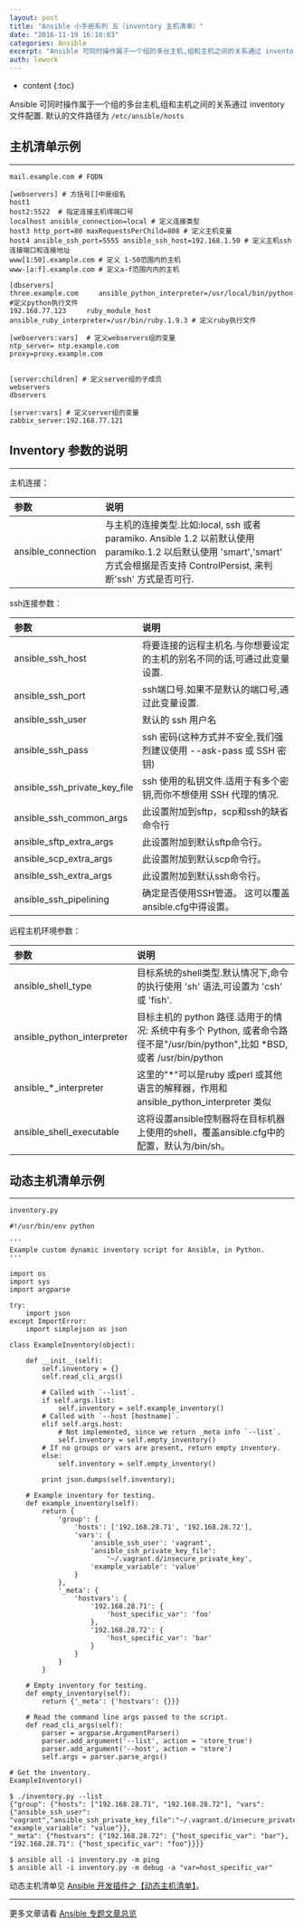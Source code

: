 ```yaml
---
layout: post
title: "Ansible 小手册系列 五（inventory 主机清单）"
date: "2016-11-19 16:10:03"
categories: Ansible
excerpt: "Ansible 可同时操作属于一个组的多台主机,组和主机之间的关系通过 inventory 文件配置. 默认的文件路径为 /etc/ansibl..."
auth: lework
---
```

* content
{:toc}

Ansible 可同时操作属于一个组的多台主机,组和主机之间的关系通过 inventory 文件配置. 默认的文件路径为 `/etc/ansible/hosts`

## 主机清单示例
---

```
mail.example.com # FQDN

[webservers] # 方括号[]中是组名
host1
host2:5522  # 指定连接主机得端口号
localhost ansible_connection=local # 定义连接类型
host3 http_port=80 maxRequestsPerChild=808 # 定义主机变量
host4 ansible_ssh_port=5555 ansible_ssh_host=192.168.1.50 # 定义主机ssh连接端口和连接地址
www[1:50].example.com # 定义 1-50范围内的主机
www-[a:f].example.com # 定义a-f范围内内的主机

[dbservers]
three.example.com     ansible_python_interpreter=/usr/local/bin/python #定义python执行文件
192.168.77.123     ruby_module_host  ansible_ruby_interpreter=/usr/bin/ruby.1.9.3 # 定义ruby执行文件
 
[webservers:vars]  # 定义webservers组的变量
ntp_server= ntp.example.com
proxy=proxy.example.com


[server:children] # 定义server组的子成员
webservers
dbservers

[server:vars] # 定义server组的变量
zabbix_server:192.168.77.121
```

## Inventory 参数的说明
---

主机连接：

|参数|说明|
|:---|:---|
|ansible_connection	|与主机的连接类型.比如:local, ssh 或者 paramiko. Ansible 1.2 以前默认使用 paramiko.1.2 以后默认使用 'smart','smart' 方式会根据是否支持 ControlPersist, 来判断'ssh' 方式是否可行.|

ssh连接参数：

|参数|说明|
|:---|:---|
|ansible_ssh_host|	将要连接的远程主机名.与你想要设定的主机的别名不同的话,可通过此变量设置.|
|ansible_ssh_port	|ssh端口号.如果不是默认的端口号,通过此变量设置.|
|ansible_ssh_user	|默认的 ssh 用户名|
|ansible_ssh_pass|	ssh 密码(这种方式并不安全,我们强烈建议使用 --ask-pass 或 SSH 密钥)|
|ansible_ssh_private_key_file	|ssh 使用的私钥文件.适用于有多个密钥,而你不想使用 SSH 代理的情况.|
|ansible_ssh_common_args	|此设置附加到sftp，scp和ssh的缺省命令行|
|ansible_sftp_extra_args	|此设置附加到默认sftp命令行。|
|ansible_scp_extra_args	|此设置附加到默认scp命令行。|
|ansible_ssh_extra_args|	此设置附加到默认ssh命令行。|
|ansible_ssh_pipelining	|确定是否使用SSH管道。 这可以覆盖ansible.cfg中得设置。|


远程主机环境参数：

|参数|说明|
|:---|:---|
|ansible_shell_type	|目标系统的shell类型.默认情况下,命令的执行使用 'sh' 语法,可设置为 'csh' 或 'fish'.|
|ansible_python_interpreter	|目标主机的 python 路径.适用于的情况: 系统中有多个 Python, 或者命令路径不是"/usr/bin/python",比如  \*BSD, 或者 /usr/bin/python|
|ansible_*_interpreter	|这里的"*"可以是ruby 或perl 或其他语言的解释器，作用和ansible_python_interpreter 类似|
|ansible_shell_executable	|这将设置ansible控制器将在目标机器上使用的shell，覆盖ansible.cfg中的配置，默认为/bin/sh。 |


## 动态主机清单示例
---

`inventory.py`
```
#!/usr/bin/env python

'''
Example custom dynamic inventory script for Ansible, in Python.
'''

import os
import sys
import argparse

try:
    import json
except ImportError:
    import simplejson as json

class ExampleInventory(object):

    def __init__(self):
        self.inventory = {}
        self.read_cli_args()

        # Called with `--list`.
        if self.args.list:
            self.inventory = self.example_inventory()
        # Called with `--host [hostname]`.
        elif self.args.host:
            # Not implemented, since we return _meta info `--list`.
            self.inventory = self.empty_inventory()
        # If no groups or vars are present, return empty inventory.
        else:
            self.inventory = self.empty_inventory()

        print json.dumps(self.inventory);

    # Example inventory for testing.
    def example_inventory(self):
        return {
            'group': {
                'hosts': ['192.168.28.71', '192.168.28.72'],
                'vars': {
                    'ansible_ssh_user': 'vagrant',
                    'ansible_ssh_private_key_file':
                        '~/.vagrant.d/insecure_private_key',
                    'example_variable': 'value'
                }
            },
            '_meta': {
                'hostvars': {
                    '192.168.28.71': {
                        'host_specific_var': 'foo'
                    },
                    '192.168.28.72': {
                        'host_specific_var': 'bar'
                    }
                }
            }
        }

    # Empty inventory for testing.
    def empty_inventory(self):
        return {'_meta': {'hostvars': {}}}

    # Read the command line args passed to the script.
    def read_cli_args(self):
        parser = argparse.ArgumentParser()
        parser.add_argument('--list', action = 'store_true')
        parser.add_argument('--host', action = 'store')
        self.args = parser.parse_args()

# Get the inventory.
ExampleInventory()
```
```
$ ./inventory.py --list
{"group": {"hosts": ["192.168.28.71", "192.168.28.72"], "vars":{"ansible_ssh_user": 
"vagrant","ansible_ssh_private_key_file":"~/.vagrant.d/insecure_private_key", "example_variable": "value"}}, 
"_meta": {"hostvars": {"192.168.28.72": {"host_specific_var": "bar"}, "192.168.28.71": {"host_specific_var": "foo"}}}}

$ ansible all -i inventory.py -m ping
$ ansible all -i inventory.py -m debug -a "var=host_specific_var"

```

动态主机清单见 [Ansible 开发插件之【动态主机清单】](http://www.jianshu.com/p/706c98215c02)。

---
更多文章请看 [Ansible 专题文章总览](http://www.jianshu.com/p/c56a88b103f8)
